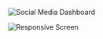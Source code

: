 ![Social Media Dashboard ](https://github.com/mariamnageh/CodeAlpha_Socail_Media_Dashboard-Website/assets/105167781/03e72fcb-8346-41de-9846-78f8fea69625)

![Responsive Screen](https://github.com/mariamnageh/CodeAlpha_Socail_Media_Dashboard-Website/assets/105167781/43e8af01-237c-418f-8dd9-53d830787aca)
